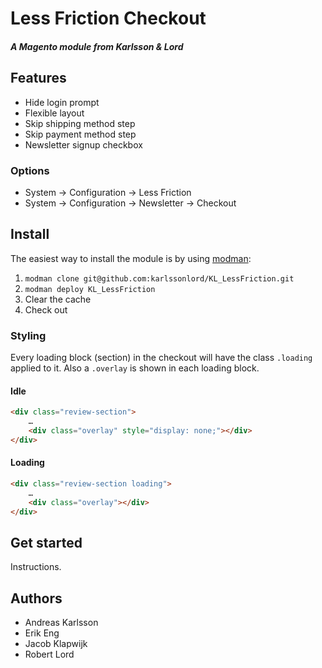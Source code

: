 # Less Friction Checkout

##### A Magento module from Karlsson & Lord

## Features

* Hide login prompt
* Flexible layout
* Skip shipping method step
* Skip payment method step
* Newsletter signup checkbox

### Options

* System -> Configuration -> Less Friction
* System -> Configuration -> Newsletter -> Checkout

## Install

The easiest way to install the module is by using [modman](https://github.com/karlssonlord/modman):

1. `modman clone git@github.com:karlssonlord/KL_LessFriction.git`
2. `modman deploy KL_LessFriction`
3. Clear the cache
4. Check out

### Styling

Every loading block (section) in the checkout will have the class `.loading` applied to it. Also a `.overlay` is shown in each loading block.

#### Idle

```html
<div class="review-section">
    …
    <div class="overlay" style="display: none;"></div>
</div>
```

#### Loading

```html
<div class="review-section loading">
    …
    <div class="overlay"></div>
</div>
```

## Get started

Instructions.

## Authors

* Andreas Karlsson
* Erik Eng
* Jacob Klapwijk
* Robert Lord
